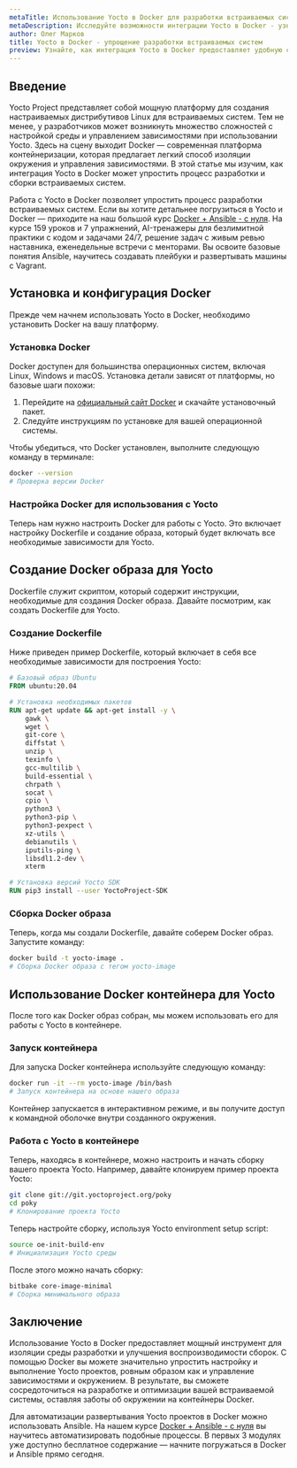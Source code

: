 ```yaml
---
metaTitle: Использование Yocto в Docker для разработки встраиваемых систем
metaDescription: Исследуйте возможности интеграции Yocto в Docker - узнайте как эффективно работать с Yocto проектами в контейнерной среде и упростите разработку
author: Олег Марков
title: Yocto в Docker - упрощение разработки встраиваемых систем
preview: Узнайте, как интеграция Yocto в Docker предоставляет удобную среду для разработки и сборки встраиваемых систем, упрощает работу с зависимостями и улучшает воспроизводимость
---
```


## Введение

Yocto Project представляет собой мощную платформу для создания настраиваемых дистрибутивов Linux для встраиваемых систем. Тем не менее, у разработчиков может возникнуть множество сложностей с настройкой среды и управлением зависимостями при использовании Yocto. Здесь на сцену выходит Docker — современная платформа контейнеризации, которая предлагает легкий способ изоляции окружения и управления зависимостями. В этой статье мы изучим, как интеграция Yocto в Docker может упростить процесс разработки и сборки встраиваемых систем.

Работа с Yocto в Docker позволяет упростить процесс разработки встраиваемых систем. Если вы хотите детальнее погрузиться в Yocto и Docker — приходите на наш большой курс [Docker + Ansible - с нуля](https://purpleschool.ru/course/docker?utm_source=knowledgebase&utm_medium=text&utm_campaign=Yocto_v_Docker_-_uproshchenie_razrabotki_vstraivaemykh_sistem). На курсе 159 уроков и 7 упражнений, AI-тренажеры для безлимитной практики с кодом и задачами 24/7, решение задач с живым ревью наставника, еженедельные встречи с менторами. Вы освоите базовые понятия Ansible, научитесь создавать плейбуки и развертывать машины с Vagrant.

## Установка и конфигурация Docker

Прежде чем начнем использовать Yocto в Docker, необходимо установить Docker на вашу платформу.

### Установка Docker

Docker доступен для большинства операционных систем, включая Linux, Windows и macOS. Установка детали зависят от платформы, но базовые шаги похожи:

1. Перейдите на [официальный сайт Docker](https://www.docker.com/) и скачайте установочный пакет.
2. Следуйте инструкциям по установке для вашей операционной системы.

Чтобы убедиться, что Docker установлен, выполните следующую команду в терминале:

```bash
docker --version
# Проверка версии Docker
```

### Настройка Docker для использования с Yocto

Теперь нам нужно настроить Docker для работы с Yocto. Это включает настройку Dockerfile и создание образа, который будет включать все необходимые зависимости для Yocto.

## Создание Docker образа для Yocto

Dockerfile служит скриптом, который содержит инструкции, необходимые для создания Docker образа. Давайте посмотрим, как создать Dockerfile для Yocto.

### Создание Dockerfile

Ниже приведен пример Dockerfile, который включает в себя все необходимые зависимости для построения Yocto:

```dockerfile
# Базовый образ Ubuntu
FROM ubuntu:20.04

# Установка необходимых пакетов
RUN apt-get update && apt-get install -y \
    gawk \
    wget \
    git-core \
    diffstat \
    unzip \
    texinfo \
    gcc-multilib \
    build-essential \
    chrpath \
    socat \
    cpio \
    python3 \
    python3-pip \
    python3-pexpect \
    xz-utils \
    debianutils \
    iputils-ping \
    libsdl1.2-dev \
    xterm

# Установка версий Yocto SDK
RUN pip3 install --user YoctoProject-SDK
```

### Сборка Docker образа

Теперь, когда мы создали Dockerfile, давайте соберем Docker образ. Запустите команду:

```bash
docker build -t yocto-image .
# Сборка Docker образа с тегом yocto-image
```

## Использование Docker контейнера для Yocto

После того как Docker образ собран, мы можем использовать его для работы с Yocto в контейнере.

### Запуск контейнера

Для запуска Docker контейнера используйте следующую команду:

```bash
docker run -it --rm yocto-image /bin/bash
# Запуск контейнера на основе нашего образа
```

Контейнер запускается в интерактивном режиме, и вы получите доступ к командной оболочке внутри созданного окружения.

### Работа с Yocto в контейнере

Теперь, находясь в контейнере, можно настроить и начать сборку вашего проекта Yocto. Например, давайте клонируем пример проекта Yocto:

```bash
git clone git://git.yoctoproject.org/poky
cd poky
# Клонирование проекта Yocto
```

Теперь настройте сборку, используя Yocto environment setup script:

```bash
source oe-init-build-env
# Инициализация Yocto среды
```

После этого можно начать сборку:

```bash
bitbake core-image-minimal
# Сборка минимального образа
```

## Заключение

Использование Yocto в Docker предоставляет мощный инструмент для изоляции среды разработки и улучшения воспроизводимости сборок. С помощью Docker вы можете значительно упростить настройку и выполнение Yocto проектов, ровным образом как и управление зависимостями и окружением. В результате, вы сможете сосредоточиться на разработке и оптимизации вашей встраиваемой системы, оставляя заботы об окружении на контейнеры Docker.

Для автоматизации развертывания Yocto проектов в Docker можно использовать Ansible. На нашем курсе [Docker + Ansible - с нуля](https://purpleschool.ru/course/docker?utm_source=knowledgebase&utm_medium=text&utm_campaign=Yocto_v_Docker_-_uproshchenie_razrabotki_vstraivaemykh_sistem) вы научитесь автоматизировать подобные процессы. В первых 3 модулях уже доступно бесплатное содержание — начните погружаться в Docker и Ansible прямо сегодня.
